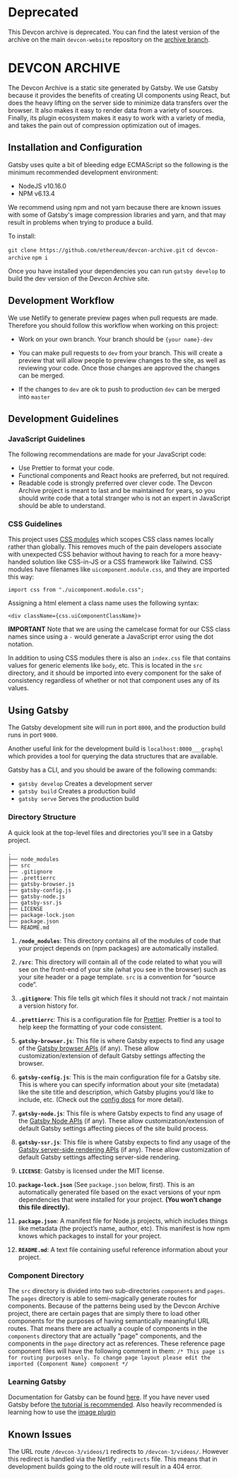 # Deprecated 

This Devcon archive is deprecated. You can find the latest version of the archive on the main `devcon-website` repository on the [archive branch](https://github.com/efdevcon/devcon-website/tree/archive).

# DEVCON ARCHIVE

The Devcon Archive is a static site generated by Gatsby. We use Gatsby because it provides the benefits of creating UI components using React, but does the heavy lifting on the server side to minimize data transfers over the browser. It also makes it easy to render data from a variety of sources. Finally, its plugin ecosystem makes it easy to work with a variety of media, and takes the pain out of compression optimization out of images.

## Installation and Configuration

Gatsby uses quite a bit of bleeding edge ECMAScript so the following is the minimum recommended development environment:

- NodeJS v10.16.0
- NPM v6.13.4

We recommend using npm and not yarn because there are known issues with some of Gatsby's image compression libraries and yarn, and that may result in problems when trying to produce a build.

To install:

`git clone https://github.com/ethereum/devcon-archive.git`
`cd devcon-archive`
`npm i`

Once you have installed your dependencies you can run `gatsby develop` to build the dev version of the Devcon Archive site.

## Development Workflow

We use Netlify to generate preview pages when pull requests are made. Therefore you should follow this workflow when working on this project:

- Work on your own branch. Your branch should be `{your name}-dev`

- You can make pull requests to `dev` from your branch. This will create a preview that will allow people to preview changes to the site, as well as reviewing your code. Once those changes are approved the changes can be merged.

- If the changes to `dev` are ok to push to production `dev` can be merged into `master`

## Development Guidelines

### JavaScript Guidelines

The following recommendations are made for your JavaScript code:

- Use Prettier to format your code.
- Functional components and React hooks are preferred, but not required.
- Readable code is strongly preferred over clever code. The Devcon Archive project is meant to last and be maintained for years, so you should write code that a total stranger who is not an expert in JavaScript should be able to understand.

### CSS Guidelines

This project uses [CSS modules](https://github.com/css-modules/css-modules) which scopes CSS class names locally rather than globally. This removes much of the pain developers associate with unexpected CSS behavior without having to reach for a more heavy-handed solution like CSS-in-JS or a CSS framework like Tailwind. CSS modules have filenames like `uicomponent.module.css`, and they are imported this way:

`import css from "./uicomponent.module.css";`

Assigning a html element a class name uses the following syntax:

`<div className={css.uiComponentClassName}>`

**IMPORTANT** Note that we are using the camelcase format for our CSS class names since using a `-` would generate a JavaScript error using the dot notation.

In addition to using CSS modules there is also an `index.css` file that contains values for generic elements like `body`, etc. This is located in the `src` directory, and it should be imported into every component for the sake of consistency regardless of whether or not that component uses any of its values.

## Using Gatsby

The Gatsby development site will run in port `8000`, and the production build runs in port `9000`.

Another useful link for the development build is `localhost:8000___graphql` which provides a tool for querying the data structures that are available.

Gatsby has a CLI, and you should be aware of the following commands:

- `gatsby develop` Creates a development server
- `gatsby build` Creates a production build
- `gatsby serve` Serves the production build

### Directory Structure

A quick look at the top-level files and directories you'll see in a Gatsby project.

    .
    ├── node_modules
    ├── src
    ├── .gitignore
    ├── .prettierrc
    ├── gatsby-browser.js
    ├── gatsby-config.js
    ├── gatsby-node.js
    ├── gatsby-ssr.js
    ├── LICENSE
    ├── package-lock.json
    ├── package.json
    └── README.md

1.  **`/node_modules`**: This directory contains all of the modules of code that your project depends on (npm packages) are automatically installed.

2.  **`/src`**: This directory will contain all of the code related to what you will see on the front-end of your site (what you see in the browser) such as your site header or a page template. `src` is a convention for “source code”.

3.  **`.gitignore`**: This file tells git which files it should not track / not maintain a version history for.

4.  **`.prettierrc`**: This is a configuration file for [Prettier](https://prettier.io/). Prettier is a tool to help keep the formatting of your code consistent.

5.  **`gatsby-browser.js`**: This file is where Gatsby expects to find any usage of the [Gatsby browser APIs](https://www.gatsbyjs.org/docs/browser-apis/) (if any). These allow customization/extension of default Gatsby settings affecting the browser.

6.  **`gatsby-config.js`**: This is the main configuration file for a Gatsby site. This is where you can specify information about your site (metadata) like the site title and description, which Gatsby plugins you’d like to include, etc. (Check out the [config docs](https://www.gatsbyjs.org/docs/gatsby-config/) for more detail).

7.  **`gatsby-node.js`**: This file is where Gatsby expects to find any usage of the [Gatsby Node APIs](https://www.gatsbyjs.org/docs/node-apis/) (if any). These allow customization/extension of default Gatsby settings affecting pieces of the site build process.

8.  **`gatsby-ssr.js`**: This file is where Gatsby expects to find any usage of the [Gatsby server-side rendering APIs](https://www.gatsbyjs.org/docs/ssr-apis/) (if any). These allow customization of default Gatsby settings affecting server-side rendering.

9.  **`LICENSE`**: Gatsby is licensed under the MIT license.

10. **`package-lock.json`** (See `package.json` below, first). This is an automatically generated file based on the exact versions of your npm dependencies that were installed for your project. **(You won’t change this file directly).**

11. **`package.json`**: A manifest file for Node.js projects, which includes things like metadata (the project’s name, author, etc). This manifest is how npm knows which packages to install for your project.

12. **`README.md`**: A text file containing useful reference information about your project.

### Component Directory

The `src` directory is divided into two sub-directories `components` and `pages`. The `pages` directory is able to semi-magically generate routes for components. Because of the patterns being used by the Devcon Archive project, there are certain pages that are simply there to load other components for the purposes of having semantically meaningful URL routes. That means there are actually a couple of components in the `components` directory that are actually "page" components, and the components in the `page` directory act as references. These reference page component files will have the following comment in them: `/* This page is for routing purposes only. To change page layout please edit the imported {Component Name} component */`

### Learning Gatsby

Documentation for Gatsby can be found [here](https://www.gatsbyjs.org/docs/). If you have never used Gatsby before [the tutorial is recommended](https://www.gatsbyjs.org/tutorial/). Also heavily recommended is learning how to use the [image plugin](https://www.gatsbyjs.org/tutorial/gatsby-image-tutorial/)

## Known Issues

The URL route `/devcon-3/videos/1` redirects to `/devcon-3/videos/`. However this redirect is handled via the Netlify `_redirects` file. This means that in development builds going to the old route will result in a 404 error.
